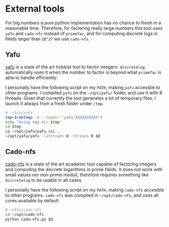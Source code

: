 # External tools

For big numbers a pure python implementation has no chance to finish in a 
reasonable time. Therefore, for factoring really large numbers this
tool uses `yafu` and `cado-nfs` instead of `primefac`, and for computing
discrete logs in fields larger than `10^27` we use `cado-nfs`.

## Yafu

[yafu](https://github.com/bbuhrow/yafu/) is a state of the art hobbist tool to 
factor integers. `discretelog` automatically uses it when the number to factor 
is beyond what `primefac` is able to handle efficiently. 

I personally have the following script on my `PATH`, making `yafu` accesible 
to other programs. I compiled `yafu` on the `~/opt/yafu/` folder, and use it 
with 8 threads. Given that currently the tool generates a lot of temporary 
files, I launch it always from a fresh folder under `/tmp`.

```bash
# ~/bin/yafu
tmp=$(mktemp -d --tmpdir "yafu-XXXXXXXXXX")
echo "Using tmp dir $tmp"
cd $tmp
cp ~/opt/yafu/yafu.ini .
~/opt/yafu/yafu -lathreads 8 -threads 8 $@
```

## Cado-nfs
[cado-nfs](https://gitlab.inria.fr/cado-nfs/cado-nfs) is a state of the art 
academic tool capable of factoring integers and computing the discrete 
logarithms in prime fields. It does not work with small values nor non-prime
moduli, therefore requires something like `discretelog` to be usable in all
cases.

I personally have the following script on my `PATH`, making `cado-nfs` 
accesible to other programs. `cado-nfs` was compiled in `~/opt/cado-nfs`, and
uses all cores available by default.

```bash
# ~/bin/cado-nfs
cd ~/opt/cado-nfs
python cado-nfs.py $@
```
